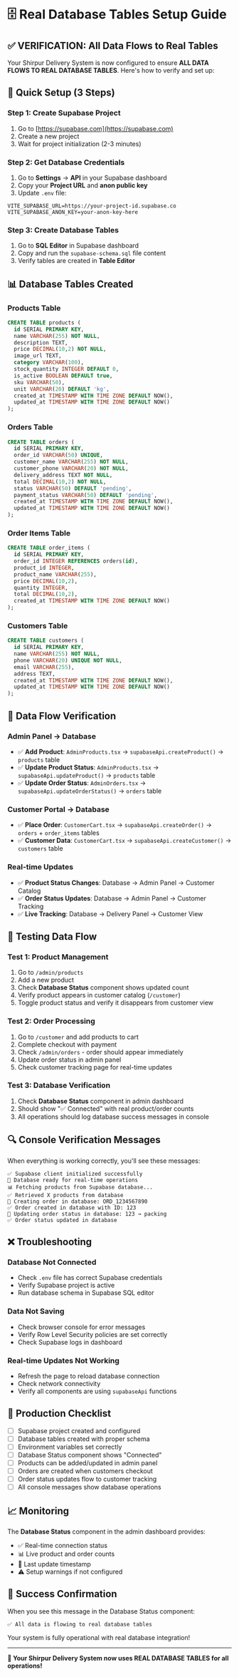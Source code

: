 # 🗄️ Real Database Tables Setup Guide

## ✅ **VERIFICATION: All Data Flows to Real Tables**

Your Shirpur Delivery System is now configured to ensure **ALL DATA FLOWS TO REAL DATABASE TABLES**. Here's how to verify and set up:

## 🚀 **Quick Setup (3 Steps)**

### **Step 1: Create Supabase Project**
1. Go to [https://supabase.com](https://supabase.com)
2. Create a new project
3. Wait for project initialization (2-3 minutes)

### **Step 2: Get Database Credentials**
1. Go to **Settings** → **API** in your Supabase dashboard
2. Copy your **Project URL** and **anon public key**
3. Update `.env` file:
```env
VITE_SUPABASE_URL=https://your-project-id.supabase.co
VITE_SUPABASE_ANON_KEY=your-anon-key-here
```

### **Step 3: Create Database Tables**
1. Go to **SQL Editor** in Supabase dashboard
2. Copy and run the `supabase-schema.sql` file content
3. Verify tables are created in **Table Editor**

## 📊 **Database Tables Created**

### **Products Table**
```sql
CREATE TABLE products (
  id SERIAL PRIMARY KEY,
  name VARCHAR(255) NOT NULL,
  description TEXT,
  price DECIMAL(10,2) NOT NULL,
  image_url TEXT,
  category VARCHAR(100),
  stock_quantity INTEGER DEFAULT 0,
  is_active BOOLEAN DEFAULT true,
  sku VARCHAR(50),
  unit VARCHAR(20) DEFAULT 'kg',
  created_at TIMESTAMP WITH TIME ZONE DEFAULT NOW(),
  updated_at TIMESTAMP WITH TIME ZONE DEFAULT NOW()
);
```

### **Orders Table**
```sql
CREATE TABLE orders (
  id SERIAL PRIMARY KEY,
  order_id VARCHAR(50) UNIQUE,
  customer_name VARCHAR(255) NOT NULL,
  customer_phone VARCHAR(20) NOT NULL,
  delivery_address TEXT NOT NULL,
  total DECIMAL(10,2) NOT NULL,
  status VARCHAR(50) DEFAULT 'pending',
  payment_status VARCHAR(50) DEFAULT 'pending',
  created_at TIMESTAMP WITH TIME ZONE DEFAULT NOW(),
  updated_at TIMESTAMP WITH TIME ZONE DEFAULT NOW()
);
```

### **Order Items Table**
```sql
CREATE TABLE order_items (
  id SERIAL PRIMARY KEY,
  order_id INTEGER REFERENCES orders(id),
  product_id INTEGER,
  product_name VARCHAR(255),
  price DECIMAL(10,2),
  quantity INTEGER,
  total DECIMAL(10,2),
  created_at TIMESTAMP WITH TIME ZONE DEFAULT NOW()
);
```

### **Customers Table**
```sql
CREATE TABLE customers (
  id SERIAL PRIMARY KEY,
  name VARCHAR(255) NOT NULL,
  phone VARCHAR(20) UNIQUE NOT NULL,
  email VARCHAR(255),
  address TEXT,
  created_at TIMESTAMP WITH TIME ZONE DEFAULT NOW(),
  updated_at TIMESTAMP WITH TIME ZONE DEFAULT NOW()
);
```

## 🔄 **Data Flow Verification**

### **Admin Panel → Database**
- ✅ **Add Product**: `AdminProducts.tsx` → `supabaseApi.createProduct()` → `products` table
- ✅ **Update Product Status**: `AdminProducts.tsx` → `supabaseApi.updateProduct()` → `products` table
- ✅ **Update Order Status**: `AdminOrders.tsx` → `supabaseApi.updateOrderStatus()` → `orders` table

### **Customer Portal → Database**
- ✅ **Place Order**: `CustomerCart.tsx` → `supabaseApi.createOrder()` → `orders` + `order_items` tables
- ✅ **Customer Data**: `CustomerCart.tsx` → `supabaseApi.createCustomer()` → `customers` table

### **Real-time Updates**
- ✅ **Product Status Changes**: Database → Admin Panel → Customer Catalog
- ✅ **Order Status Updates**: Database → Admin Panel → Customer Tracking
- ✅ **Live Tracking**: Database → Delivery Panel → Customer View

## 🧪 **Testing Data Flow**

### **Test 1: Product Management**
1. Go to `/admin/products`
2. Add a new product
3. Check **Database Status** component shows updated count
4. Verify product appears in customer catalog (`/customer`)
5. Toggle product status and verify it disappears from customer view

### **Test 2: Order Processing**
1. Go to `/customer` and add products to cart
2. Complete checkout with payment
3. Check `/admin/orders` - order should appear immediately
4. Update order status in admin panel
5. Check customer tracking page for real-time updates

### **Test 3: Database Verification**
1. Check **Database Status** component in admin dashboard
2. Should show "✅ Connected" with real product/order counts
3. All operations should log database success messages in console

## 🔍 **Console Verification Messages**

When everything is working correctly, you'll see these messages:

```
✅ Supabase client initialized successfully
🚀 Database ready for real-time operations
📊 Fetching products from Supabase database...
✅ Retrieved X products from database
💾 Creating order in database: ORD_1234567890
✅ Order created in database with ID: 123
🔄 Updating order status in database: 123 → packing
✅ Order status updated in database
```

## ❌ **Troubleshooting**

### **Database Not Connected**
- Check `.env` file has correct Supabase credentials
- Verify Supabase project is active
- Run database schema in Supabase SQL editor

### **Data Not Saving**
- Check browser console for error messages
- Verify Row Level Security policies are set correctly
- Check Supabase logs in dashboard

### **Real-time Updates Not Working**
- Refresh the page to reload database connection
- Check network connectivity
- Verify all components are using `supabaseApi` functions

## 🎯 **Production Checklist**

- [ ] Supabase project created and configured
- [ ] Database tables created with proper schema
- [ ] Environment variables set correctly
- [ ] Database Status component shows "Connected"
- [ ] Products can be added/updated in admin panel
- [ ] Orders are created when customers checkout
- [ ] Order status updates flow to customer tracking
- [ ] All console messages show database operations

## 📈 **Monitoring**

The **Database Status** component in the admin dashboard provides:
- ✅ Real-time connection status
- 📊 Live product and order counts
- 🔄 Last update timestamp
- ⚠️ Setup warnings if not configured

## 🎉 **Success Confirmation**

When you see this message in the Database Status component:
```
✅ All data is flowing to real database tables
```

Your system is fully operational with real database integration!

---

**🚀 Your Shirpur Delivery System now uses REAL DATABASE TABLES for all operations!**